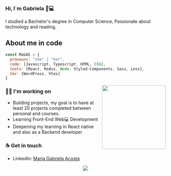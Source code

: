 ### Hi, I´m Gabriela 👋💻
I studied a Bachelor's degree in Computer Science, Passionate about technology and reading.

## About me in code
```js
const MaGAS = {
  pronouns: "she" | "her",
  code: [Javascript, Typescript, HTML, CSS],
  tools: [React, Redux, Node, Styled-Components, Sass, Less],
  Cmr: [WordPress, Vtex] 
}
```
<img align='right' src='https://user-images.githubusercontent.com/5713670/87202985-820dcb80-c2b6-11ea-9f56-7ec461c497c3.gif' width='200"'>

### 👩‍💻 I'm working on
* Building projects, my goal is to have at least 20 projects completed between personal and courses.
* Learning Front-End Web:computer: Development
* Deepening my learning in React native and also as a Backend developer

### ☕ Get in touch
- LinkedIn: <a href = "https://www.linkedin.com/in/maria-gabriela-acosta-salvatierra-583102133/">Maria Gabriela Acosta</a>
<p align="center">
  <a href="https://skillicons.dev">
    <img src="https://skillicons.dev/icons?i=git,js,html,css,nodejs,sass,vscode,tailwind,postgres,ts,bootstrap,redux,wordpress,vtex" />
  </a>
</p>
